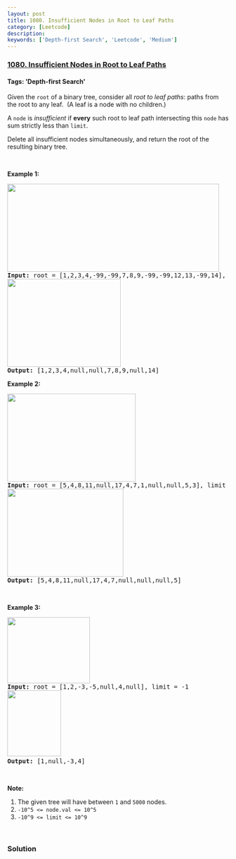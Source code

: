 ```yaml
---
layout: post
title: 1080. Insufficient Nodes in Root to Leaf Paths
category: [Leetcode]
description: 
keywords: ['Depth-first Search', 'Leetcode', 'Medium']
---
```

### [1080. Insufficient Nodes in Root to Leaf Paths](https://leetcode.com/problems/insufficient-nodes-in-root-to-leaf-paths)

#### Tags: 'Depth-first Search'

<div class="content__u3I1 question-content__JfgR"><div><p>Given the <code>root</code> of a binary tree, consider all <em>root to leaf paths</em>: paths from the root to any leaf.  (A leaf is a node with no children.)</p>
<p>A <code>node</code> is <em>insufficient</em> if <strong>every</strong> such root to leaf path intersecting this <code>node</code> has sum strictly less than <code>limit</code>.</p>
<p>Delete all insufficient nodes simultaneously, and return the root of the resulting binary tree.</p>
<p> </p>
<p><strong>Example 1:</strong></p>
<pre><strong><img alt="" src="https://assets.leetcode.com/uploads/2019/06/05/insufficient-11.png" style="width: 482px; height: 200px;"/>
Input: </strong>root = <span id="example-input-1-1">[1,2,3,4,-99,-99,7,8,9,-99,-99,12,13,-99,14]</span>, limit = <span id="example-input-1-2">1</span>
<strong><img alt="" src="https://assets.leetcode.com/uploads/2019/06/05/insufficient-2.png" style="width: 258px; height: 200px;"/>
Output: </strong><span id="example-output-1">[1,2,3,4,null,null,7,8,9,null,14]</span>
</pre>
<div>
<p><strong>Example 2:</strong></p>
<pre><strong><img alt="" src="https://assets.leetcode.com/uploads/2019/06/05/insufficient-3.png" style="width: 292px; height: 200px;"/>
Input: </strong>root = <span id="example-input-2-1">[5,4,8,11,null,17,4,7,1,null,null,5,3]</span>, limit = <span id="example-input-2-2">22</span>
<strong><img alt="" src="https://assets.leetcode.com/uploads/2019/06/05/insufficient-4.png" style="width: 264px; height: 200px;"/>
Output: </strong><span id="example-output-2">[5,4,8,11,null,17,4,7,null,null,null,5]</span></pre>
<p> </p>
<p><strong>Example 3:</strong></p>
<pre><strong><img alt="" src="https://assets.leetcode.com/uploads/2019/06/11/screen-shot-2019-06-11-at-83301-pm.png" style="width: 188px; height: 150px;"/>
Input: </strong>root = <span>[1,2,-3,-5,null,4,null]</span>, limit = -1
<img alt="" src="https://assets.leetcode.com/uploads/2019/06/11/screen-shot-2019-06-11-at-83517-pm.png" style="width: 122px; height: 150px;"/><strong>
Output: </strong><span>[1,null,-3,4]</span></pre>
</div>
<p> </p>
<p><strong>Note:</strong></p>
<ol>
<li>The given tree will have between <code>1</code> and <code>5000</code> nodes.</li>
<li><code>-10^5 &lt;= node.val &lt;= 10^5</code></li>
<li><code>-10^9 &lt;= limit &lt;= 10^9</code></li>
</ol>
<div>
<div> </div>
</div>
</div></div>

### Solution
